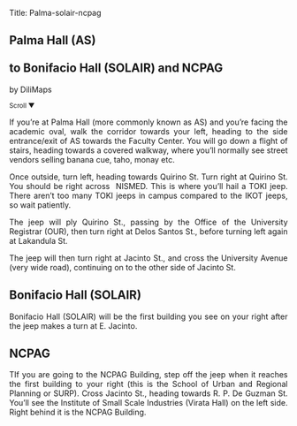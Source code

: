 Title: Palma-solair-ncpag

<section id='cover' class='cover active'>
<h1> Palma Hall (AS) <br><br>to Bonifacio Hall (SOLAIR) and NCPAG </h1>
<p align='justify'>by DiliMaps </p>
<small class='scroll'>Scroll ▼</small>
</section>

<section id='as'>
<p align='justify'>If you’re at Palma Hall (more commonly known as AS) and you’re facing the academic oval, walk the corridor towards your left, heading to the side entrance/exit of AS towards the Faculty Center. You will go down a flight of stairs, heading towards a covered walkway, where you’ll normally see street vendors selling banana cue, taho, monay etc.  
</p>
</section>

<section id='nismed'>
<p align='justify'>Once outside, turn left, heading towards Quirino St. Turn right at Quirino St. You should be right across  NISMED. This is where you’ll hail a TOKI jeep. There aren’t too many TOKI jeeps in campus compared to the IKOT jeeps, so wait patiently.  
</p>
</section>

<section id='our'>
<p align='justify'>The jeep will ply Quirino St., passing by the Office of the University Registrar (OUR), then turn right at Delos Santos St., before turning left again at Lakandula St.
</p>
</section>

<section id='uave-jacinto'>
<p align='justify'>The jeep will then turn right at Jacinto St., and cross the University Avenue (very wide road), continuing on to the other side of Jacinto St.
</p>
</section>

<section id='solair'>
<h1>  Bonifacio Hall (SOLAIR)</h1>
<p align='justify'>  Bonifacio Hall (SOLAIR) will be the first building you see on your right after the jeep makes a turn at E. Jacinto.
</p>
</section>

<section id='ncpag'>
<h1> NCPAG </h1>
<p align='justify'>  TIf you are going to the NCPAG Building, step off the jeep when it reaches the first building to your right (this is the School of Urban and Regional Planning or SURP). Cross Jacinto St., heading towards R. P. De Guzman St. You’ll see the Institute of Small Scale Industries (Virata Hall) on the left side. Right behind it is the NCPAG Building.
</p>
</section>
